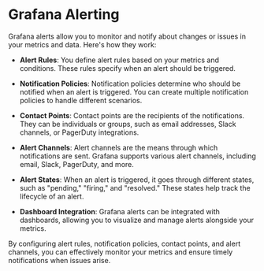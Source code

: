 # Grafana Alerting

Grafana alerts allow you to monitor and notify about changes or issues in your metrics and data. Here's how they work:

- **Alert Rules**: You define alert rules based on your metrics and conditions. These rules specify when an alert should be triggered.

- **Notification Policies**: Notification policies determine who should be notified when an alert is triggered. You can create multiple notification policies to handle different scenarios.

- **Contact Points**: Contact points are the recipients of the notifications. They can be individuals or groups, such as email addresses, Slack channels, or PagerDuty integrations.

- **Alert Channels**: Alert channels are the means through which notifications are sent. Grafana supports various alert channels, including email, Slack, PagerDuty, and more.

- **Alert States**: When an alert is triggered, it goes through different states, such as "pending," "firing," and "resolved." These states help track the lifecycle of an alert.

- **Dashboard Integration**: Grafana alerts can be integrated with dashboards, allowing you to visualize and manage alerts alongside your metrics.

By configuring alert rules, notification policies, contact points, and alert channels, you can effectively monitor your metrics and ensure timely notifications when issues arise.